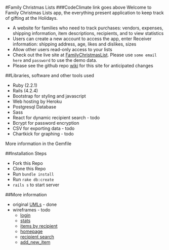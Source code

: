#Family Christmas Lists
###CodeClimate link goes above
Welcome to Family Christmas Lists app, the everything present application to
keep track of gifting at the Holidays.

- A website for families who need to track purchases: vendors, expenses,
shipping information, item descriptions, recipients, and to view statistics
- Users can create a new account to access the app, enter
Receiver information: shipping address, age, likes and dislikes, sizes
- Allow other users read-only access to your lists
- Check out the live site at [FamilyChristmasList](https://_____.herokuapp.com).
Please use `some email here` and `password` to use the demo data.
- Please see the github repo [wiki](https://github.com/mmdotz/christmaslists/wiki) for this site for anticipated changes

<!-- photo of front page
![loginpage](/docs/frontpage.png?raw=true "Thriftory") -->

##Libraries, software and other tools used
- Ruby (2.2.1)
- Rails (4.2.4)
- Bootstrap for styling and javascript
- Web hosting by Heroku
- Postgresql Database
- Sass
- React for dynamic recipient search - todo
- Bcrypt for password encryption
- CSV for exporting data - todo
- Chartkick for graphing - todo

More information in the Gemfile

##Installation Steps
- Fork this Repo
- Clone this Repo
- Run `bundle install`
- Run `rake db:create`
- `rails s` to start server

##More information
- original [UMLs](/docs/UMLchristmaslists.pdf) - done
- wireframes - todo
	- [login](/docs/login.png)
	- [stats](/docs/stats.png)
   - [items by recipient](/docs/items_by_recipient.png)
   - [homepage](/docs/home.png)
   - [recipient search](/docs/search_recipients.png)
   - [add_new_item](/docs/add_item.png)
